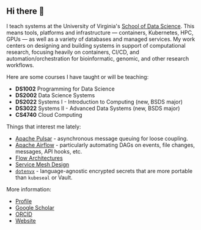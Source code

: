## Hi there 👋

I teach systems at the University of Virginia's [School of Data Science](https://datascience.virginia.edu/). This means tools, platforms and infrastructure — containers, Kubernetes, HPC, GPUs — as well as a variety of databases and managed services. My work centers on designing and building systems in support of computational research, focusing heavily on containers, CI/CD, and automation/orchestration for bioinformatic, genomic, and other research workflows.

Here are some courses I have taught or will be teaching:

- **DS1002** Programming for Data Science
- **DS2002** Data Science Systems
- **DS2022** Systems I - Introduction to Computing (new, BSDS major)
- **DS3022** Systems II - Advanced Data Systems (new, BSDS major)
- **CS4740** Cloud Computing

Things that interest me lately:

- [Apache Pulsar](https://pulsar.apache.org/) - asynchronous message queuing for loose coupling.
- [Apache Airflow](https://airflow.apache.org/) - particularly automating DAGs on events, file changes, messages, API hooks, etc.
- [Flow Architectures](https://learning.oreilly.com/library/view/flow-architectures/9781492075882/)
- [Service Mesh Design](https://developer.hashicorp.com/consul/docs/concepts/service-mesh)
- [`dotenvx`](https://github.com/dotenvx/dotenvx) - language-agnostic encrypted secrets that are more portable than `kubeseal` or Vault.

More information:

- [Profile](https://datascience.virginia.edu/people/neal-magee)
- [Google Scholar](https://scholar.google.com/citations?user=2qcTM38AAAAJ&hl=en)
- [ORCID](https://orcid.org/0000-0001-6101-5079)
- [Website](https://nmagee.github.io/)
